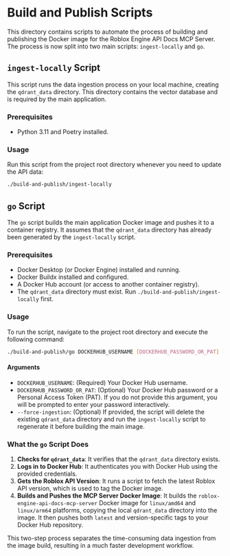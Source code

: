 # Build and Publish Scripts

This directory contains scripts to automate the process of building and publishing the Docker image for the Roblox Engine API Docs MCP Server. The process is now split into two main scripts: `ingest-locally` and `go`.

## `ingest-locally` Script

This script runs the data ingestion process on your local machine, creating the `qdrant_data` directory. This directory contains the vector database and is required by the main application.

### Prerequisites

*   Python 3.11 and Poetry installed.

### Usage

Run this script from the project root directory whenever you need to update the API data:

```bash
./build-and-publish/ingest-locally
```

## `go` Script

The `go` script builds the main application Docker image and pushes it to a container registry. It assumes that the `qdrant_data` directory has already been generated by the `ingest-locally` script.

### Prerequisites

*   Docker Desktop (or Docker Engine) installed and running.
*   Docker Buildx installed and configured.
*   A Docker Hub account (or access to another container registry).
*   The `qdrant_data` directory must exist. Run `./build-and-publish/ingest-locally` first.

### Usage

To run the script, navigate to the project root directory and execute the following command:

```bash
./build-and-publish/go DOCKERHUB_USERNAME [DOCKERHUB_PASSWORD_OR_PAT] [--force-ingestion]
```

#### Arguments

*   `DOCKERHUB_USERNAME`: (Required) Your Docker Hub username.
*   `DOCKERHUB_PASSWORD_OR_PAT`: (Optional) Your Docker Hub password or a Personal Access Token (PAT). If you do not provide this argument, you will be prompted to enter your password interactively.
*   `--force-ingestion`: (Optional) If provided, the script will delete the existing `qdrant_data` directory and run the `ingest-locally` script to regenerate it before building the main image.

### What the `go` Script Does

1.  **Checks for `qdrant_data`**: It verifies that the `qdrant_data` directory exists.
2.  **Logs in to Docker Hub**: It authenticates you with Docker Hub using the provided credentials.
3.  **Gets the Roblox API Version**: It runs a script to fetch the latest Roblox API version, which is used to tag the Docker image.
4.  **Builds and Pushes the MCP Server Docker Image**: It builds the `roblox-engine-api-docs-mcp-server` Docker image for `linux/amd64` and `linux/arm64` platforms, copying the local `qdrant_data` directory into the image. It then pushes both `latest` and version-specific tags to your Docker Hub repository.

This two-step process separates the time-consuming data ingestion from the image build, resulting in a much faster development workflow.